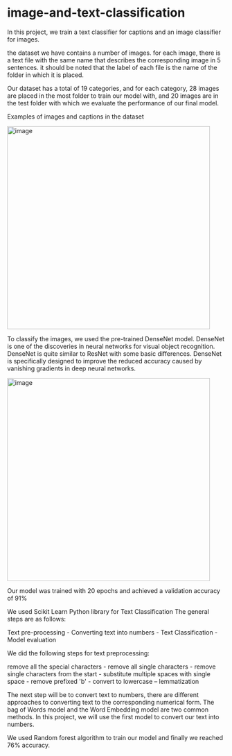 # image-and-text-classification
In this project, we train a text classifier for captions and an image classifier for images.

the dataset we have contains a number of images. for each image, there is a text file with the same name that describes the corresponding image in 5 sentences.
it should be noted that the label of each file is the name of the folder in which it is placed.

Our dataset has a total of 19 categories, and for each category, 28 images are placed in the most folder to train our model with, and 20 images are in the test folder with which we evaluate the performance of our final model.

Examples of images and captions in the dataset

<img width="468" alt="image" src="https://user-images.githubusercontent.com/47056654/195458344-4d328b8e-ee57-4006-b9df-dfb8b53e3eba.png">

To classify the images, we used the pre-trained DenseNet model. DenseNet is one of the discoveries in neural networks for visual object recognition. DenseNet is quite similar to ResNet with some basic differences.
DenseNet is specifically designed to improve the reduced accuracy caused by vanishing gradients in deep neural networks.

<img width="468" alt="image" src="https://user-images.githubusercontent.com/47056654/195458471-3da407c8-7564-4788-a1fd-ded119ac2e8e.png">

Our model was trained with 20 epochs and achieved a validation accuracy of 91%

We used Scikit Learn Python library for Text Classification
The general steps are as follows:

Text pre-processing - Converting text into numbers - Text Classification - Model evaluation

We did the following steps for text preprocessing: 

remove all the special characters - remove all single characters - remove single characters from the start - substitute multiple spaces with single space - remove prefixed 'b' - convert to lowercase – lemmatization

The next step will be to convert text to numbers, there are different approaches to converting text to the corresponding numerical form.
The bag of Words model and the Word Embedding model are two common methods. In this project, we will use the first model to convert our text into numbers.

We used Random forest algorithm to train our model and finally we reached 76% accuracy.


 
